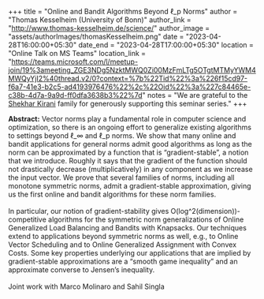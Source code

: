 +++
title = "Online and Bandit Algorithms Beyond ℓ_p Norms"
author = "Thomas Kesselheim (University of Bonn)"
author_link = "http://www.thomas-kesselheim.de/science/"
author_image = "assets/authorImages/thomasKesselheim.png"
date = "2023-04-28T16:00:00+05:30"
date_end = "2023-04-28T17:00:00+05:30"
location = "Online Talk on MS Teams"
location_link = "https://teams.microsoft.com/l/meetup-join/19%3ameeting_ZGE3NDg5NzktMWQ0Zi00MzFmLTg5OTgtMTMyYWM4MWQyYjI2%40thread.v2/0?context=%7b%22Tid%22%3a%226f15cd97-f6a7-41e3-b2c5-ad4193976476%22%2c%22Oid%22%3a%227c84465e-c38b-4d7a-9a9d-ff0dfa3638b3%22%7d"
notes = "We are grateful to the <a href = "https://www.accel.com/people/shekhar-kirani" target= "_blank">Shekhar Kirani</a> family for generously supporting this seminar series."
+++

<b>Abstract:</b>
Vector norms play a fundamental role in computer science and optimization, so there is an ongoing effort to generalize 
existing algorithms to settings beyond ℓ_∞ and ℓ_p norms. We show that many online and bandit applications for general 
norms admit good algorithms as long as the norm can be approximated by a function that is “gradient-stable”, a notion 
that we introduce. Roughly it says that the gradient of the function should not drastically decrease (multiplicatively) 
in any component as we increase the input vector. We prove that several families of norms, including all monotone 
symmetric norms, admit a gradient-stable approximation, giving us the first online and bandit algorithms for these 
norm families.
<br><br>
In particular, our notion of gradient-stability gives O(log^2(dimension))-competitive algorithms for the symmetric 
norm generalizations of Online Generalized Load Balancing and Bandits with Knapsacks. Our techniques extend to 
applications beyond symmetric norms as well, e.g., to Online Vector Scheduling and to Online Generalized Assignment 
with Convex Costs. Some key properties underlying our applications that are implied by gradient-stable approximations 
are a “smooth game inequality” and an approximate converse to Jensen’s inequality.
<br><br>
Joint work with Marco Molinaro and Sahil Singla
